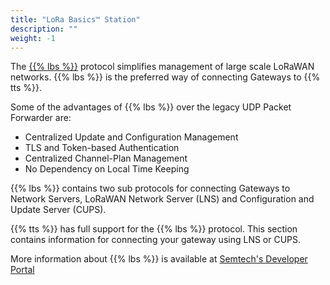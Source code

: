 ```yaml
---
title: "LoRa Basics™ Station"
description: ""
weight: -1
---
```


The [{{% lbs %}}](https://lora-developers.semtech.com/resources/tools/basic-station/welcome-basic-station/) protocol simplifies management of large scale LoRaWAN networks. {{% lbs %}} is the preferred way of connecting Gateways to {{% tts %}}. 

<!--more-->

Some of the advantages of {{% lbs %}} over the legacy UDP Packet Forwarder are:

- Centralized Update and Configuration Management
- TLS and Token-based Authentication
- Centralized Channel-Plan Management
- No Dependency on Local Time Keeping

{{% lbs %}} contains two sub protocols for connecting Gateways to Network Servers, LoRaWAN Network Server (LNS) and Configuration and Update Server (CUPS).

{{% tts %}} has full support for the {{% lbs %}} protocol. This section contains information for connecting your gateway using LNS or CUPS.

More information about {{% lbs %}} is available at [Semtech's Developer Portal](https://lora-developers.semtech.com/resources/tools/basic-station/welcome-basic-station/)
